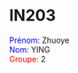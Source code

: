 # IN203
<font color=blue>Prénom: </font> Zhuoye  
<font color=blue>Nom: </font> YING  
<font color=red>Groupe: </font> 2  
